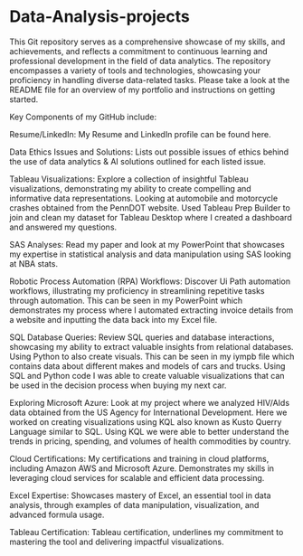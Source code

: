 # Data-Analysis-projects
This Git repository serves as a comprehensive showcase of my skills, and achievements, and reflects a commitment to continuous learning and professional development in the field of data analytics. The repository encompasses a variety of tools and technologies, showcasing your proficiency in handling diverse data-related tasks. Please take a look at the README file for an overview of my portfolio and instructions on getting started.

Key Components of my GitHub include:

Resume/LinkedIn: My Resume and LinkedIn profile can be found here. 

Data Ethics Issues and Solutions: Lists out possible issues of ethics behind the use of data analytics & AI solutions outlined for each listed issue. 

Tableau Visualizations: Explore a collection of insightful Tableau visualizations, demonstrating my ability to create compelling and informative data representations. Looking at automobile and motorcycle crashes obtained from the PennDOT website. Used Tableau Prep Builder to join and clean my dataset for Tableau Desktop where I created a dashboard and answered my questions.

SAS Analyses: Read my paper and look at my PowerPoint that showcases my expertise in statistical analysis and data manipulation using SAS looking at NBA stats. 

Robotic Process Automation (RPA) Workflows: Discover Ui Path automation workflows, illustrating my proficiency in streamlining repetitive tasks through automation. This can be seen in my PowerPoint which demonstrates my process where I automated extracting invoice details from a website and inputting the data back into my Excel file.  

SQL Database Queries: Review SQL queries and database interactions, showcasing my ability to extract valuable insights from relational databases. Using Python to also create visuals. This can be seen in my iympb file which contains data about different makes and models of cars and trucks. Using SQL and Python code I was able to create valuable visualizations that can be used in the decision process when buying my next car.

Exploring Microsoft Azure: Look at my project where we analyzed HIV/AIds data obtained from the US Agency for International Development. Here we worked on creating visualizations using KQL also known as Kusto Querry Language similar to SQL. Using KQL we were able to better understand the trends in pricing, spending, and volumes of health commodities by country.  

Cloud Certifications: My certifications and training in cloud platforms, including Amazon AWS and Microsoft Azure. Demonstrates my skills in leveraging cloud services for scalable and efficient data processing.

Excel Expertise: Showcases mastery of Excel, an essential tool in data analysis, through examples of data manipulation, visualization, and advanced formula usage.

Tableau Certification: Tableau certification, underlines my commitment to mastering the tool and delivering impactful visualizations.

